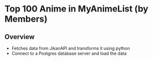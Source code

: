 # Top 100 Anime in MyAnimeList (by Members)
## Overview
- Fetches data from JikanAPI and transforms it using python
- Connect to a Postgres database server and load the data
